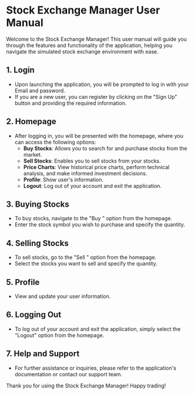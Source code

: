 # Stock Exchange Manager User Manual

Welcome to the Stock Exchange Manager! This user manual will guide you through the features and functionality of the application, helping you navigate the simulated stock exchange environment with ease.

## 1. Login
- Upon launching the application, you will be prompted to log in with your Email and password.
- If you are a new user, you can register by clicking on the "Sign Up" button and providing the required information.

## 2. Homepage
- After logging in, you will be presented with the homepage, where you can access the following options:
  - **Buy Stocks**: Allows you to search for and purchase stocks from the market.
  - **Sell Stocks**: Enables you to sell stocks from your stocks.
  - **Price Charts**: View historical price charts, perform technical analysis, and make informed investment decisions.
  - **Profile**: Show user's information.
  - **Logout**: Log out of your account and exit the application.

## 3. Buying Stocks
- To buy stocks, navigate to the "Buy " option from the homepage.
- Enter the stock symbol you wish to purchase and specify the quantity.

## 4. Selling Stocks
- To sell stocks, go to the "Sell " option from the homepage.
- Select the stocks you want to sell and specify the quantity.

## 5. Profile
- View and update your user information.

## 6. Logging Out
- To log out of your account and exit the application, simply select the "Logout" option from the homepage.

## 7. Help and Support
- For further assistance or inquiries, please refer to the application's documentation or contact our support team.

Thank you for using the Stock Exchange Manager! Happy trading!

